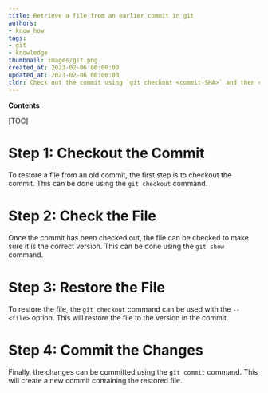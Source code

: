 ```yaml
---
title: Retrieve a file from an earlier commit in git
authors:
- know_how
tags:
- git
- knowledge
thumbnail: images/git.png
created_at: 2023-02-06 00:00:00
updated_at: 2023-02-06 00:00:00
tldr: Check out the commit using `git checkout <commit-SHA>` and then copy the file from the checked out commit.
---
```


**Contents**

[TOC]

# Step 1: Checkout the Commit
To restore a file from an old commit, the first step is to checkout the commit. This can be done using the `git checkout` command.

# Step 2: Check the File
Once the commit has been checked out, the file can be checked to make sure it is the correct version. This can be done using the `git show` command.

# Step 3: Restore the File
To restore the file, the `git checkout` command can be used with the `-- <file>` option. This will restore the file to the version in the commit.

# Step 4: Commit the Changes
Finally, the changes can be committed using the `git commit` command. This will create a new commit containing the restored file.
